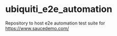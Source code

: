 # ubiquiti_e2e_automation
Repository to host e2e automation test suite for https://www.saucedemo.com/
